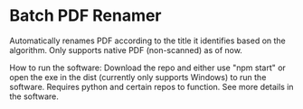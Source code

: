 # Batch PDF Renamer
Automatically renames PDF according to the title it identifies based on the algorithm. Only supports native PDF (non-scanned) as of now.

How to run the software: 
Download the repo and either use "npm start" or open the exe in the dist (currently only supports Windows) to run the software. Requires python and certain repos to function. See more details in the software.
